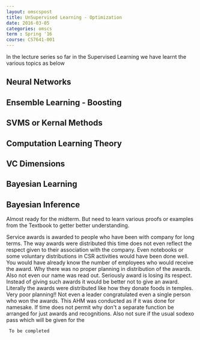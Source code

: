 ```yaml
---
layout: omscspost
title: UnSupervised Learning - Optimization
date: 2016-03-05
categories: omscs
term : Spring '16
course: CS7641-001
---
```


In the lecture series so far in the Supervised Learning we have learnt the various topics as below

## Neural Networks
## Ensemble Learning - Boosting
## SVMS or Kernal Methods
## Computation Learning Theory
## VC Dimensions
## Bayesian Learning
## Bayesian Inference


Almost ready for the midterm. But need to learn various proofs or examples from the Textbook to getter better understanding.

Service awards is awarded to people who have been with company for long terms. The way awards were distributed this time does not even reflect the respect given to their association with the company. Even notebooks or some voluntary distributions in CSR activities would have been done well. You would have already know the number of employees who would receive the award. Why there was no proper planning in distribution of the awards. Also not even our name was read out. Seriously award is losing its respect. Instead of giving such awards it would be better not to give an award. Literally the awards were distributed like how they donate foods in temples. Very poor planning!! Not even a leader congratulated even a single person who won the awards. This AHM was conducted as if it was done for namesake. If time does not permit why don't a separate function be arranged for just awards and recognitions. Also not sure if the usual sodexo pass which will be given for the 

` To be completed`